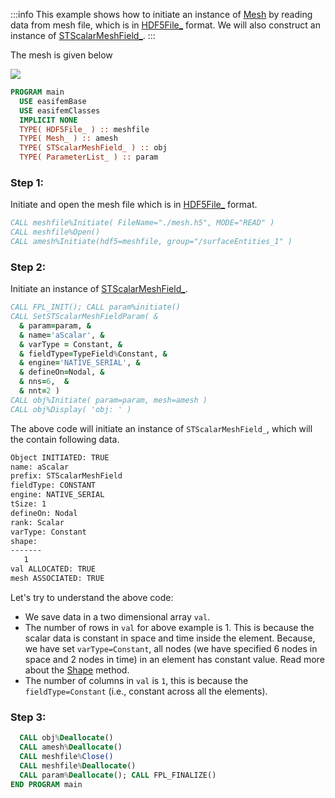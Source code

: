 :::info
This example shows how to initiate an instance of [Mesh](/docs-api/Mesh) by reading data from mesh file, which is in [HDF5File_](/docs-api/HDF5File) format. We will also construct an instance of [STScalarMeshField_](/docs-api/STScalarMeshField).
:::

The mesh is given below

![](./mesh.png)

```fortran
PROGRAM main
  USE easifemBase
  USE easifemClasses
  IMPLICIT NONE
  TYPE( HDF5File_ ) :: meshfile
  TYPE( Mesh_ ) :: amesh
  TYPE( STScalarMeshField_ ) :: obj
  TYPE( ParameterList_ ) :: param
```

### Step 1:

Initiate and open the mesh file which is in [HDF5File_](/docs-api/HDF5File) format.

```fortran
CALL meshfile%Initiate( FileName="./mesh.h5", MODE="READ" )
CALL meshfile%Open()
CALL amesh%Initiate(hdf5=meshfile, group="/surfaceEntities_1" )
```

### Step 2:

Initiate an instance of [STScalarMeshField_](/docs-api/STScalarMeshField).

```fortran
CALL FPL_INIT(); CALL param%initiate()
CALL SetSTScalarMeshFieldParam( &
  & param=param, &
  & name='aScalar', &
  & varType = Constant, &
  & fieldType=TypeField%Constant, &
  & engine='NATIVE_SERIAL', &
  & defineOn=Nodal, &
  & nns=6,  &
  & nnt=2 )
CALL obj%Initiate( param=param, mesh=amesh )
CALL obj%Display( 'obj: ' )
```

The above code will initiate an instance of `STScalarMeshField_`, which will the contain following data.

```txt
Object INITIATED: TRUE
name: aScalar
prefix: STScalarMeshField
fieldType: CONSTANT            
engine: NATIVE_SERIAL
tSize: 1
defineOn: Nodal
rank: Scalar
varType: Constant
shape: 
-------
   1   
val ALLOCATED: TRUE
mesh ASSOCIATED: TRUE
```

Let's try to understand the above code:

- We save data in a two dimensional array `val`.
- The number of rows in `val` for above example is 1. This is because the scalar data is constant in space and time inside the element. Because, we have set `varType=Constant`, all nodes (we have specified 6 nodes in space and 2 nodes in time) in an element has constant value. Read more about the [Shape](/docs-api/AbstractMeshField/AbstractMeshField_) method.
- The number of columns in `val` is `1`, this is because the `fieldType=Constant` (i.e., constant across all the elements).

### Step 3:

```fortran
  CALL obj%Deallocate()
  CALL amesh%Deallocate()
  CALL meshfile%Close()
  CALL meshfile%Deallocate()
  CALL param%Deallocate(); CALL FPL_FINALIZE()
END PROGRAM main
```
